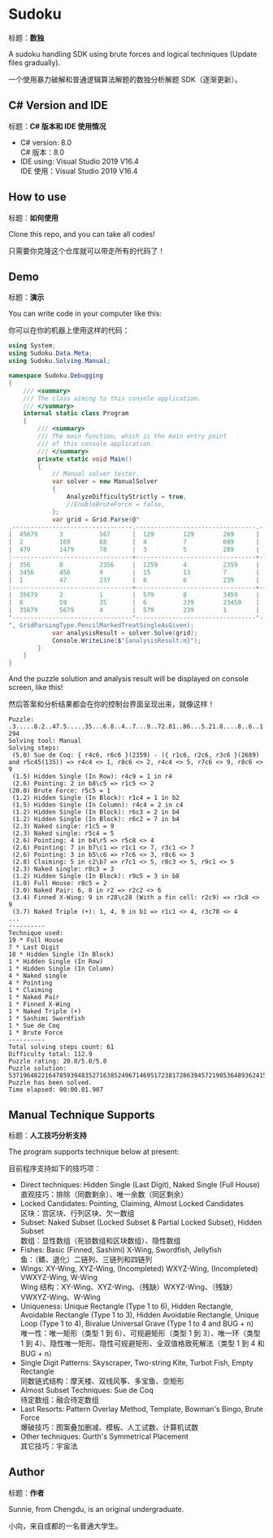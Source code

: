 # Sudoku

标题：**数独**

A sudoku handling SDK using brute forces and logical techniques (Update files gradually).

一个使用暴力破解和普通逻辑算法解题的数独分析解题 SDK（逐渐更新）。



## C# Version and IDE

标题：**C# 版本和 IDE 使用情况**

* C# version: 8.0<br/>C# 版本：8.0
* IDE using: Visual Studio 2019 V16.4<br/>IDE 使用：Visual Studio 2019 V16.4



## How to use

标题：**如何使用**

Clone this repo, and you can take all codes!

只需要你克隆这个仓库就可以带走所有的代码了！



## Demo

标题：**演示**

You can write code in your computer like this:

你可以在你的机器上使用这样的代码：

```csharp
using System;
using Sudoku.Data.Meta;
using Sudoku.Solving.Manual;

namespace Sudoku.Debugging
{
    /// <summary>
    /// The class aiming to this console application.
    /// </summary>
    internal static class Program
    {
        /// <summary>
        /// The main function, which is the main entry point
        /// of this console application.
        /// </summary>
        private static void Main()
        {
            // Manual solver tester.
            var solver = new ManualSolver
            {
                AnalyzeDifficultyStrictly = true,
                //EnableBruteForce = false,
            };
            var grid = Grid.Parse(@"
.---------------------------------.---------------------------------.---------------------------------.
|  45679      3          567      |  129        129        269      |  479        8          249      |
|  2          169        68       |  4          7          689      |  5          139        139      |
|  479        1479       78       |  3          5          289      |  479        1249       6        |
:---------------------------------+---------------------------------+---------------------------------:
|  356        8          2356     |  1259       4          2359     |  369        7          139      |
|  3456       456        9        |  15         13         7        |  2          1346       8        |
|  1          47         237      |  8          6          239      |  349        349        5        |
:---------------------------------+---------------------------------+---------------------------------:
|  35679      2          1        |  579        8          3459     |  3469       34569      349      |
|  8          59         35       |  6          239        23459    |  1          23459      7        |
|  35679      5679       4        |  579        239        1        |  8          23569      239      |
'---------------------------------'---------------------------------'---------------------------------'
", GridParsingType.PencilMarkedTreatSingleAsGiven);
            var analysisResult = solver.Solve(grid);
            Console.WriteLine($"{analysisResult:m}");
        }
    }
}

```

And the puzzle solution and analysis result will be displayed on console screen, like this!

然后答案和分析结果都会在你的控制台界面呈现出来，就像这样！

```
Puzzle: .3.....8.2..47.5.....35...6.8..4..7...9..72.81..86...5.21.8....8..6..1.7..4..18..:119 294
Solving tool: Manual
Solving steps:
 (5.0) Sue de Coq: { r4c6, r6c6 }(2359) - ({ r1c6, r2c6, r3c6 }(2689) and r5c45(135)) => r4c4 <> 1, r8c6 <> 2, r4c4 <> 5, r7c6 <> 9, r8c6 <> 9
 (1.5) Hidden Single (In Row): r4c9 = 1 in r4
 (2.6) Pointing: 2 in b8\c5 => r1c5 <> 2
(20.0) Brute Force: r5c5 = 1
 (1.2) Hidden Single (In Block): r1c4 = 1 in b2
 (1.5) Hidden Single (In Column): r4c4 = 2 in c4
 (1.2) Hidden Single (In Block): r6c3 = 2 in b4
 (1.2) Hidden Single (In Block): r6c2 = 7 in b4
 (2.3) Naked single: r1c5 = 9
 (2.3) Naked single: r5c4 = 5
 (2.6) Pointing: 4 in b4\r5 => r5c8 <> 4
 (2.6) Pointing: 7 in b7\c1 => r1c1 <> 7, r3c1 <> 7
 (2.6) Pointing: 3 in b5\c6 => r7c6 <> 3, r8c6 <> 3
 (2.8) Claiming: 5 in c2\b7 => r7c1 <> 5, r8c3 <> 5, r9c1 <> 5
 (2.3) Naked single: r8c3 = 3
 (1.2) Hidden Single (In Block): r9c5 = 3 in b8
 (1.0) Full House: r8c5 = 2
 (3.0) Naked Pair: 6, 8 in r2 => r2c2 <> 6
 (3.4) Finned X-Wing: 9 in r28\c28 (With a fin cell: r2c9) => r3c8 <> 9
 (3.7) Naked Triple (+): 1, 4, 9 in b1 => r1c1 <> 4, r3c78 <> 4
...
----------
Technique used:
19 * Full House
7 * Last Digit
18 * Hidden Single (In Block)
1 * Hidden Single (In Row)
1 * Hidden Single (In Column)
4 * Naked single
4 * Pointing
1 * Claiming
1 * Naked Pair
1 * Finned X-Wing
1 * Naked Triple (+)
1 * Sashimi Swordfish
1 * Sue de Coq
1 * Brute Force
----------
Total solving steps count: 61
Difficulty total: 112.9
Puzzle rating: 20.0/5.0/5.0
Puzzle solution: 537196482216478593948352716385249671469517238172863945721985364893624157654731829
Puzzle has been solved.
Time elapsed: 00:00.01.907
```



## Manual Technique Supports

标题：**人工技巧分析支持**

The program supports technique below at present:

目前程序支持如下的技巧项：

* Direct techniques: Hidden Single (Last Digit), Naked Single (Full House)<br/>直观技巧：排除（同数剩余）、唯一余数（同区剩余）
* Locked Candidates: Pointing, Claiming, Almost Locked Candidates<br/>区块：宫区块、行列区块、欠一数组
* Subset: Naked Subset (Locked Subset & Partial Locked Subset), Hidden Subset<br/>数组：显性数组（死锁数组和区块数组）、隐性数组
* Fishes: Basic (Finned, Sashimi) X-Wing, Swordfish, Jellyfish<br/>鱼：（鳍、退化）二链列、三链列和四链列
* Wings: XY-Wing, XYZ-Wing, (Incompleted) WXYZ-Wing, (Incompleted) VWXYZ-Wing, W-Wing<br/>Wing 结构：XY-Wing、XYZ-Wing、（残缺）WXYZ-Wing、（残缺）VWXYZ-Wing、W-Wing
* Uniqueness: Unique Rectangle (Type 1 to 6), Hidden Rectangle, Avoidable Rectangle (Type 1 to 3),  Hidden Avoidable Rectangle, Unique Loop (Type 1 to 4), Bivalue Universal Grave (Type 1 to 4 and BUG + n)<br/>唯一性：唯一矩形（类型 1 到 6）、可规避矩形（类型 1 到 3）、唯一环（类型 1 到 4）、隐性唯一矩形、隐性可规避矩形、全双值格致死解法（类型 1 到 4 和 BUG + n）
* Single Digit Patterns: Skyscraper, Two-string Kite, Turbot Fish, Empty Rectangle<br/>同数链式结构：摩天楼、双线风筝、多宝鱼、空矩形
* Almost Subset Techniques: Sue de Coq<br/>待定数组：融合待定数组
* Last Resorts: Pattern Overlay Method, Template, Bowman's Bingo, Brute Force<br/>爆破技巧：图案叠加删减、模板、人工试数、计算机试数
* Other techniques: Gurth's Symmetrical Placement<br/>其它技巧：宇宙法



## Author

标题：**作者**

Sunnie, from Chengdu, is an original undergraduate.

小向，来自成都的一名普通大学生。
